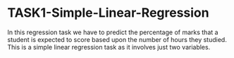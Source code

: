 # TASK1-Simple-Linear-Regression
In this regression task we have to predict the percentage of marks that a student is expected to score based upon the number of hours they studied. This is a simple linear regression task as it involves just two variables.
